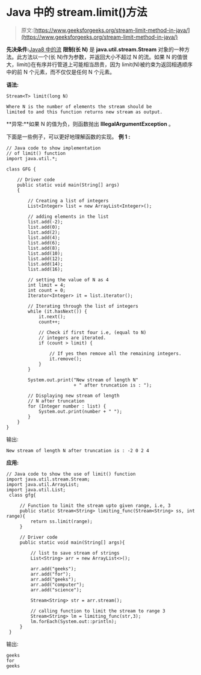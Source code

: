 # Java 中的 stream.limit()方法

> 原文:[https://www.geeksforgeeks.org/stream-limit-method-in-java/](https://www.geeksforgeeks.org/stream-limit-method-in-java/)

**先决条件:**[Java8 中的流](https://www.geeksforgeeks.org/stream-in-java/)
**限制(长 N)** 是 **java.util.stream.Stream** 对象的一种方法。此方法以一个(长 N)作为参数，并返回大小不超过 N 的流。如果 N 的值很大，limit()在有序并行管道上可能相当昂贵，因为 limit(N)被约束为返回相遇顺序中的前 N 个元素，而不仅仅是任何 N 个元素。

**语法:**

```
Stream<T> limit(long N)

Where N is the number of elements the stream should be 
limited to and this function returns new stream as output.

```

**异常:**如果 N 的值为负，则函数抛出 **IllegalArgumentException** 。

下面是一些例子，可以更好地理解函数的实现。
**例 1 :**

```
// Java code to show implementation
// of limit() function
import java.util.*;

class GFG {

    // Driver code
    public static void main(String[] args)
    {

        // Creating a list of integers
        List<Integer> list = new ArrayList<Integer>();

        // adding elements in the list
        list.add(-2);
        list.add(0);
        list.add(2);
        list.add(4);
        list.add(6);
        list.add(8);
        list.add(10);
        list.add(12);
        list.add(14);
        list.add(16);

        // setting the value of N as 4
        int limit = 4;
        int count = 0;
        Iterator<Integer> it = list.iterator();

        // Iterating through the list of integers
        while (it.hasNext()) {
            it.next();
            count++;

            // Check if first four i.e, (equal to N)
            // integers are iterated.
            if (count > limit) {

                // If yes then remove all the remaining integers.
                it.remove();
            }
        }

        System.out.print("New stream of length N"
                         + " after truncation is : ");

        // Displaying new stream of length
        // N after truncation
        for (Integer number : list) {
            System.out.print(number + " ");
        }
    }
}
```

输出:

```
New stream of length N after truncation is : -2 0 2 4 

```

**应用:**

```
// Java code to show the use of limit() function
import java.util.stream.Stream;
import java.util.ArrayList;
import java.util.List;
 class gfg{

     // Function to limit the stream upto given range, i.e, 3
     public static Stream<String> limiting_func(Stream<String> ss, int range){
         return ss.limit(range);
     }

     // Driver code
     public static void main(String[] args){

         // list to save stream of strings
         List<String> arr = new ArrayList<>();

         arr.add("geeks");
         arr.add("for");
         arr.add("geeks");
         arr.add("computer");
         arr.add("science");

         Stream<String> str = arr.stream();

         // calling function to limit the stream to range 3
         Stream<String> lm = limiting_func(str,3);
         lm.forEach(System.out::println);
     }
 }
```

输出:

```
geeks
for
geeks

```